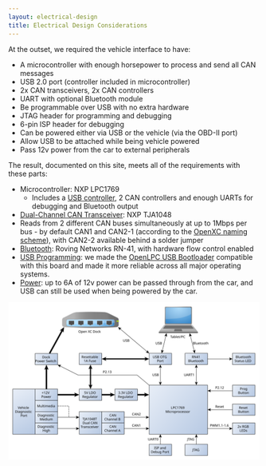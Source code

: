```yaml
---
layout: electrical-design
title: Electrical Design Considerations
---
```


At the outset, we required the vehicle interface to have:

* A microcontroller with enough horsepower to process and send all CAN messages
* USB 2.0 port (controller included in microcontroller)
* 2x CAN transceivers, 2x CAN controllers
* UART with optional Bluetooth module
* Be programmable over USB with no extra hardware
* JTAG header for programming and debugging
* 6-pin ISP header for debugging
* Can be powered either via USB or the vehicle (via the OBD-II port)
* Allow USB to be attached while being vehicle powered
* Pass 12v power from the car to external peripherals

The result, documented on this site, meets all of the requirements with these
parts:

* Microcontroller: NXP LPC1769
  * Includes a [USB controller](/electrical/design/usb.html), 2 CAN controllers
    and enough UARTs for debugging and Bluetooth output
* [Dual-Channel CAN Transceiver](/electrical/design/can.html): NXP TJA1048
* Reads from 2 different CAN buses simultaneously at up to 1Mbps per bus - by
  default CAN1 and CAN2-1 (according to the [OpenXC naming
  scheme](http://openxcplatform.com/vehicle-interface/index.html)), with CAN2-2
  available behind a solder jumper
* [Bluetooth](/electrical/design/bluetooth.html): Roving Networks RN-41, with
  hardware flow control enabled
* [USB Programming](/firmware/programming/usb.html): we
  made the [OpenLPC USB
  Bootloader](https://github.com/openxc/openlpc-USB_Bootloader) compatible with
  this board and made it more reliable across all major operating systems.
* [Power](/electrical/design/power.html): up to 6A of 12v power can be passed
  through from the car, and USB can still be used when being powered by the car.


![Interface Block Diagram](/electrical/img/InterfaceBlockDiagram.svg "Interface Block Diagram")
